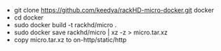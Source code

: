 - git clone https://github.com/keedya/rackHD-micro-docker.git docker
- cd docker
- sudo docker build -t rackhd/micro .
- sudo docker save rackhd/micro | xz -z > micro.tar.xz
- copy micro.tar.xz to on-http/static/http
